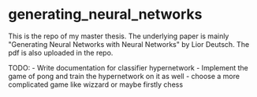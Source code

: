 # generating_neural_networks

This is the repo of my master thesis. The underlying paper is mainly "Generating Neural Networks with Neural Networks" by Lior Deutsch. The pdf is also uploaded in the repo. 

TODO: 	- Write documentation for classifier hypernetwork 
	- Implement the game of pong and train the hypernetwork on it as well
	- choose a more complicated game like wizzard or maybe firstly chess
